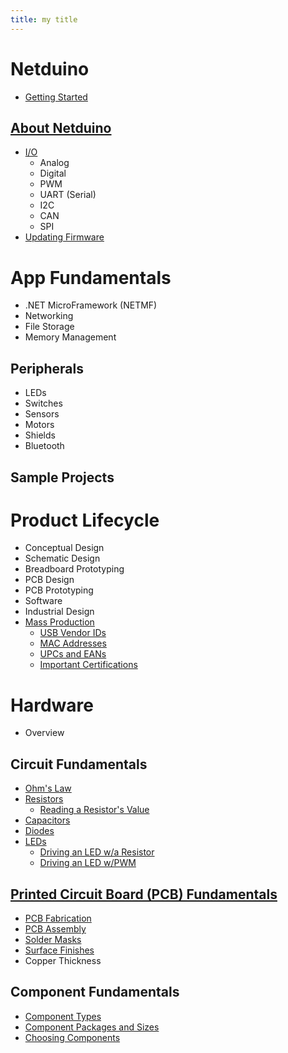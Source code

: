 ```yaml
---
title: my title
---
```

# Netduino
 * [Getting Started](Legacy_Netduino/Getting_Started)

## [About Netduino](Legacy_Netduino/About)
 * [I/O](Legacy_Netduino/About/Input_Output)
   * Analog
   * Digital
   * PWM
   * UART (Serial)
   * I2C
   * CAN
   * SPI
 * [Updating Firmware](Legacy_Netduino/About/Updating_Firmware)

# App Fundamentals
 * .NET MicroFramework (NETMF)
 * Networking
 * File Storage
 * Memory Management

## Peripherals
 * LEDs
 * Switches
 * Sensors
 * Motors
 * Shields
 * Bluetooth

## Sample Projects

# Product Lifecycle

 * Conceptual Design
 * Schematic Design
 * Breadboard Prototyping
 * PCB Design
 * PCB Prototyping
 * Software
 * Industrial Design
 * [Mass Production](Product_Design_Lifecycle/Mass_Production)
   * [USB Vendor IDs](Product_Design_Lifecycle/Mass_Production/USB_VendorIDs)
   * [MAC Addresses](Product_Design_Lifecycle/Mass_Production/MAC_Addresses)
   * [UPCs and EANs](Product_Design_Lifecycle/Mass_Production/UPCs_EANs)
   * [Important Certifications](Product_Design_Lifecycle/Mass_Production/Certifications)

# Hardware

 * Overview

## Circuit Fundamentals
 * [Ohm's Law](Hardware/Circuits/OHMs_Law)
 * [Resistors](Hardware/Circuits/Resistors)
   * [Reading a Resistor's Value](Hardware/Circuits/Resistors/Reading)
 * [Capacitors](Hardware/Circuits/Capacitors)
 * [Diodes](Hardware/Circuits/Diodes)
 * [LEDs](Hardware/Circuits/LEDs)
   * [Driving an LED w/a Resistor](Hardware/Circuits/LEDs/Driving_w_Resistor)
   * [Driving an LED w/PWM](Hardware/Circuits/LEDs/Driving_w_PWM)

## [Printed Circuit Board (PCB) Fundamentals](Hardware/PCBs)
   * [PCB Fabrication](Hardware/PCBs/Fabrication)
   * [PCB Assembly](Hardware/PCBs/Assembly)
   * [Solder Masks](Hardware/PCBs/Solder_Masks)
   * [Surface Finishes](Hardware/PCBs/Surface_Finishes)
   * Copper Thickness

## Component Fundamentals
   * [Component Types](Hardware/Components/Component_Types)
   * [Component Packages and Sizes](Hardware/Components/Packages_and_Sizes)
   * [Choosing Components](Hardware/Components/Choosing_Components)

 
